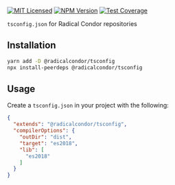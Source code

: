 [![MIT Licensed][icon-license]][link-license]
[![NPM Version][icon-npm]][link-npm]
[![Test Coverage][icon-coverage]][link-coverage]

`tsconfig.json` for Radical Condor repositories

## Installation

```bash
yarn add -D @radicalcondor/tsconfig
npx install-peerdeps @radicalcondor/tsconfig
```

## Usage

Create a `tsconfig.json` in your project with the following:

```json
{
  "extends": "@radicalcondor/tsconfig",
  "compilerOptions": {
    "outDir": "dist",
    "target": "es2018",
    "lib": [
      "es2018"
    ]
  }
}
```

[icon-license]: https://img.shields.io/github/license/cubedevinc/config.svg?longCache=true&style=flat-square
[link-license]: LICENSE
[icon-npm]: https://img.shields.io/npm/v/@radicalcondor/tsconfig.svg?longCache=true&style=flat-square
[link-npm]: https://www.npmjs.com/package/@radicalcondor/tsconfig
[icon-coverage]: https://img.shields.io/codecov/c/github/cubedevinc/config/develop.svg?longCache=true&style=flat-square
[link-coverage]: https://codecov.io/gh/cubedevinc/config
